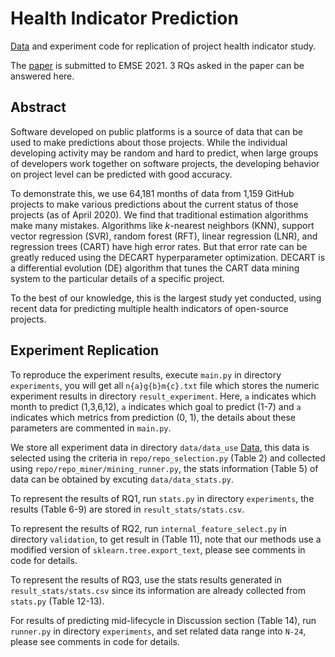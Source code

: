 # Health Indicator Prediction
[Data](https://github.com/PatrickCrossia/Health_Indicator_Prediction/tree/master/data/data_cleaned) and experiment code for replication of project health indicator study.

The [paper](https://arxiv.org/pdf/2006.07240.pdf) is  submitted to EMSE 2021. 3 RQs asked in the paper can be answered here.

## Abstract

Software developed on  public platforms is a source of data that can be used to make predictions about those projects. While the individual developing activity may be random and hard to predict, when large groups of developers work together on software projects, the developing behavior on project level can be predicted with good accuracy. 

To demonstrate this, we use 64,181 months of data from 1,159 GitHub projects to make various predictions about the current status of those projects (as of April 2020). We find that traditional estimation algorithms make many mistakes. Algorithms like $k$-nearest neighbors (KNN), support vector regression (SVR), random forest (RFT), linear regression (LNR), and regression trees (CART) have high error rates. But that error rate can be  greatly reduced using the DECART hyperparameter optimization. DECART is a differential evolution (DE) algorithm that tunes the CART data mining system to the particular details of a specific project.

To the best of our knowledge, this is the largest study yet conducted, using recent data for predicting multiple health indicators of open-source projects. 

## Experiment Replication

To reproduce the experiment results, execute `main.py` in directory `experiments`, you will get all `n{a}g{b}m{c}.txt` file which stores the numeric experiment results in directory `result_experiment`. Here, `a` indicates which month to predict (1,3,6,12), `a` indicates which goal to predict (1-7) and `a` indicates which metrics from prediction (0, 1), the details about these parameters are commented in `main.py`. 

We store all experiment data in directory `data/data_use` [Data](https://github.com/randompeople404/health_indicator_2020/tree/master/data/data_use), this data is selected using the criteria in `repo/repo_selection.py` (Table 2) and collected using `repo/repo_miner/mining_runner.py`, the stats information (Table 5) of data can be obtained by excuting `data/data_stats.py`.

To represent the results of RQ1, run `stats.py` in directory `experiments`, the results (Table 6-9) are stored in `result_stats/stats.csv`.

To represent the results of RQ2, run `internal_feature_select.py` in directory `validation`, to get result in (Table 11), note that our methods use a modified version of `sklearn.tree.export_text`, please see comments in code for details.

To represent the results of RQ3, use the stats results generated in `result_stats/stats.csv` since its information are already collected from `stats.py` (Table 12-13).

For results of predicting mid-lifecycle in Discussion section (Table 14), run `runner.py` in directory `experiments`, and set related data range into `N-24`, please see comments in code for details.

